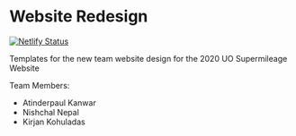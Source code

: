 # Website Redesign

[![Netlify Status](https://api.netlify.com/api/v1/badges/109c62cd-b2b0-48da-bf7a-82296e36f754/deploy-status)](https://app.netlify.com/sites/uoe/deploys)

Templates for the new team website design for the 2020 UO Supermileage Website

Team Members:

- Atinderpaul Kanwar
- Nishchal Nepal
- Kirjan Kohuladas
